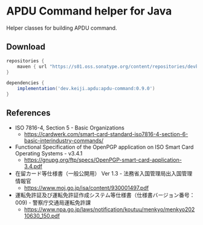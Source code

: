 APDU Command helper for Java
========
Helper classes for building APDU command.

Download
--------

```groovy
repositories {
    maven { url "https://s01.oss.sonatype.org/content/repositories/devkeijiapdu-1011" }
}

dependencies {
    implementation('dev.keiji.apdu:apdu-command:0.9.0')
}
```

## References
 * ISO 7816-4, Section 5 - Basic Organizations
   * https://cardwerk.com/smart-card-standard-iso7816-4-section-6-basic-interindustry-commands/
 * Functional Specification of the OpenPGP application on ISO Smart Card Operating Systems - v3.4.1
   * https://gnupg.org/ftp/specs/OpenPGP-smart-card-application-3.4.pdf
 * 在留カード等仕様書（一般公開用） Ver 1.3 - 法務省入国管理局出入国管理情報官
   * https://www.moj.go.jp/isa/content/930001497.pdf
 * 運転免許証及び運転免許証作成システム等仕様書（仕様書バージョン番号：009) - 警察庁交通局運転免許課
   * https://www.npa.go.jp/laws/notification/koutuu/menkyo/menkyo20210630_150.pdf
